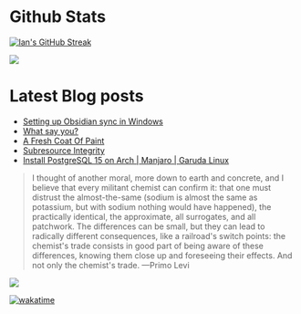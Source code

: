 # Github Stats

[![Ian's GitHub Streak](https://github-readme-streak-stats.herokuapp.com?user=andwati&theme=transparent&hide_border=false&stroke=1C2231&include_all_commits=true&show=reviews,discussions_started,discussions_answered,prs_merged,prs_merged_percentage)](https://github.com/andwati)

![](https://github-readme-stats.vercel.app/api?username=andwati&show_icons=true&theme=transparent&rank_icon=github&include_all_commits=true&count_private=true&show=reviews,discussions_started,discussions_answered,prs_merged,prs_merged_percentage)

# Latest Blog posts

<!-- BLOG-POST-LIST:START -->
- [Setting up Obsidian sync in Windows](https://andwati.github.io/posts/obsidian-sync/)
- [What say you?](https://andwati.github.io/posts/utterances-comments/)
- [A Fresh Coat Of Paint](https://andwati.github.io/posts/a-fresh-coat-of-paint/)
- [Subresource Integrity](https://andwati.github.io/posts/subresource-integrity/)
- [Install PostgreSQL 15 on Arch | Manjaro | Garuda Linux](https://andwati.github.io/posts/install-postgresql-15-on-arch-manjaro-garuda-linux/)
<!-- BLOG-POST-LIST:END -->

> I thought of another moral, more down to earth and concrete, and I believe that every militant chemist can confirm it: that one must distrust the almost-the-same (sodium is almost the same as potassium, but with sodium nothing would have happened), the practically identical, the approximate, all surrogates, and all patchwork. The differences can be small, but they can lead to radically different consequences, like a railroad's switch points: the chemist's trade consists in good part of being aware of these differences, knowing them close up and foreseeing their effects. And not only the chemist's trade. —Primo Levi

[![](https://visitcount.itsvg.in/api?id=andwati&label=Profile%20Views&color=0&icon=6&pretty=false)](https://visitcount.itsvg.in)

[![wakatime](https://wakatime.com/badge/user/7f0420c2-50ee-46bc-9902-4c6386c5dc5e.svg)](https://wakatime.com/@7f0420c2-50ee-46bc-9902-4c6386c5dc5e)

